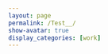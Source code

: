 ```yaml
---
layout: page
permalink: /Test__/
show-avatar: true
display_categories: [work]
---
```

<!DOCTYPE html>
<html>
<head><title>vtk.js</title></head>
<body>
<script type="text/javascript" src="https://unpkg.com/@babel/polyfill@7.0.0/dist/polyfill.js"></script>
<script type="text/javascript" src="https://unpkg.com/vtk.js"></script>
<script type="text/javascript">
  var fullScreenRenderer = vtk.Rendering.Misc.vtkFullScreenRenderWindow.newInstance();
  var actor = vtk.Rendering.Core.vtkActor.newInstance();
  var mapper = vtk.Rendering.Core.vtkMapper.newInstance();
  var cone = vtk.Filters.Sources.vtkConeSource.newInstance();
  actor.setMapper(mapper);
  mapper.setInputConnection(cone.getOutputPort());
  var renderer = fullScreenRenderer.getRenderer();
  renderer.addActor(actor);
  renderer.resetCamera();
  var renderWindow = fullScreenRenderer.getRenderWindow();
  renderWindow.render();
</script>
</body>
</html>

